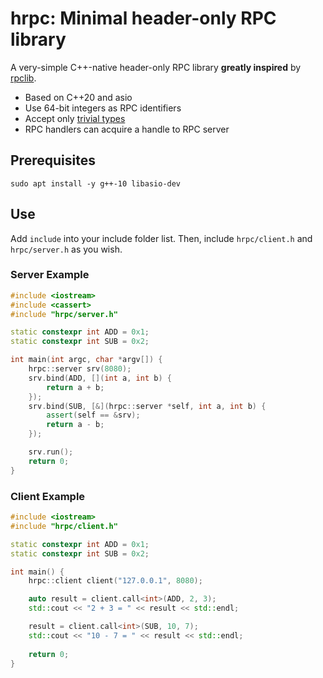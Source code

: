 # hrpc: Minimal header-only RPC library

A very-simple C++-native header-only RPC library **greatly inspired** by [rpclib](https://github.com/rpclib/rpclib).

* Based on C++20 and asio
* Use 64-bit integers as RPC identifiers
* Accept only [trivial types](https://en.cppreference.com/w/cpp/language/classes#Trivial_class)
* RPC handlers can acquire a handle to RPC server

## Prerequisites

```shell
sudo apt install -y g++-10 libasio-dev
```

## Use

Add `include` into your include folder list.
Then, include `hrpc/client.h` and `hrpc/server.h` as you wish.

### Server Example

```cpp
#include <iostream>
#include <cassert>
#include "hrpc/server.h"

static constexpr int ADD = 0x1;
static constexpr int SUB = 0x2;

int main(int argc, char *argv[]) {
    hrpc::server srv(8080);
    srv.bind(ADD, [](int a, int b) {
        return a + b;
    });
    srv.bind(SUB, [&](hrpc::server *self, int a, int b) {
        assert(self == &srv);
        return a - b;
    });

    srv.run();
    return 0;
}
```

### Client Example

```cpp
#include <iostream>
#include "hrpc/client.h"

static constexpr int ADD = 0x1;
static constexpr int SUB = 0x2;

int main() {
    hrpc::client client("127.0.0.1", 8080);

    auto result = client.call<int>(ADD, 2, 3);
    std::cout << "2 + 3 = " << result << std::endl;

    result = client.call<int>(SUB, 10, 7);
    std::cout << "10 - 7 = " << result << std::endl;
    
    return 0;
}
```
